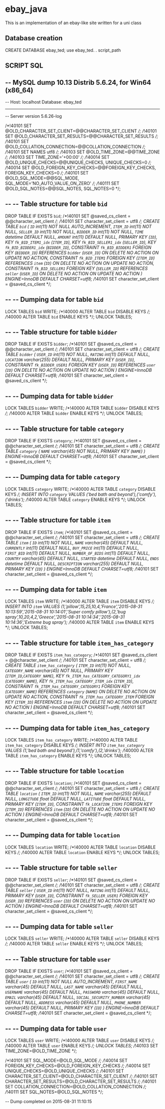 # ebay_java
This is an implementation of an ebay-like site written for a uni class


## Database creation
CREATE DATABASE ebay_ted;
use ebay_ted.
\. script_path

## SCRIPT SQL

-- MySQL dump 10.13  Distrib 5.6.24, for Win64 (x86_64)
--
-- Host: localhost    Database: ebay_ted
-- ------------------------------------------------------
-- Server version	5.6.26-log

/*!40101 SET @OLD_CHARACTER_SET_CLIENT=@@CHARACTER_SET_CLIENT */;
/*!40101 SET @OLD_CHARACTER_SET_RESULTS=@@CHARACTER_SET_RESULTS */;
/*!40101 SET @OLD_COLLATION_CONNECTION=@@COLLATION_CONNECTION */;
/*!40101 SET NAMES utf8 */;
/*!40103 SET @OLD_TIME_ZONE=@@TIME_ZONE */;
/*!40103 SET TIME_ZONE='+00:00' */;
/*!40014 SET @OLD_UNIQUE_CHECKS=@@UNIQUE_CHECKS, UNIQUE_CHECKS=0 */;
/*!40014 SET @OLD_FOREIGN_KEY_CHECKS=@@FOREIGN_KEY_CHECKS, FOREIGN_KEY_CHECKS=0 */;
/*!40101 SET @OLD_SQL_MODE=@@SQL_MODE, SQL_MODE='NO_AUTO_VALUE_ON_ZERO' */;
/*!40111 SET @OLD_SQL_NOTES=@@SQL_NOTES, SQL_NOTES=0 */;

--
-- Table structure for table `bid`
--

DROP TABLE IF EXISTS `bid`;
/*!40101 SET @saved_cs_client     = @@character_set_client */;
/*!40101 SET character_set_client = utf8 */;
CREATE TABLE `bid` (
  `ID` int(11) NOT NULL AUTO_INCREMENT,
  `ITEM_ID` int(11) NOT NULL,
  `SELLER_ID` int(11) NOT NULL,
  `BIDDER_ID` int(11) NOT NULL,
  `TIME` datetime DEFAULT NULL,
  `AMOUNT` int(11) DEFAULT NULL,
  PRIMARY KEY (`ID`),
  KEY `fk_BID_ITEM1_idx` (`ITEM_ID`),
  KEY `fk_BID_SELLER1_idx` (`SELLER_ID`),
  KEY `fk_BID_BIDDER1_idx` (`BIDDER_ID`),
  CONSTRAINT `fk_BID_BIDDER1` FOREIGN KEY (`BIDDER_ID`) REFERENCES `bidder` (`USER_ID`) ON DELETE NO ACTION ON UPDATE NO ACTION,
  CONSTRAINT `fk_BID_ITEM1` FOREIGN KEY (`ITEM_ID`) REFERENCES `item` (`ID`) ON DELETE NO ACTION ON UPDATE NO ACTION,
  CONSTRAINT `fk_BID_SELLER1` FOREIGN KEY (`SELLER_ID`) REFERENCES `seller` (`USER_ID`) ON DELETE NO ACTION ON UPDATE NO ACTION
) ENGINE=InnoDB DEFAULT CHARSET=utf8;
/*!40101 SET character_set_client = @saved_cs_client */;

--
-- Dumping data for table `bid`
--

LOCK TABLES `bid` WRITE;
/*!40000 ALTER TABLE `bid` DISABLE KEYS */;
/*!40000 ALTER TABLE `bid` ENABLE KEYS */;
UNLOCK TABLES;

--
-- Table structure for table `bidder`
--

DROP TABLE IF EXISTS `bidder`;
/*!40101 SET @saved_cs_client     = @@character_set_client */;
/*!40101 SET character_set_client = utf8 */;
CREATE TABLE `bidder` (
  `USER_ID` int(11) NOT NULL,
  `RATING` int(11) DEFAULT NULL,
  `LOCATION` varchar(255) DEFAULT NULL,
  PRIMARY KEY (`USER_ID`),
  CONSTRAINT `fk_BIDDER_USER1` FOREIGN KEY (`USER_ID`) REFERENCES `user` (`ID`) ON DELETE NO ACTION ON UPDATE NO ACTION
) ENGINE=InnoDB DEFAULT CHARSET=utf8;
/*!40101 SET character_set_client = @saved_cs_client */;

--
-- Dumping data for table `bidder`
--

LOCK TABLES `bidder` WRITE;
/*!40000 ALTER TABLE `bidder` DISABLE KEYS */;
/*!40000 ALTER TABLE `bidder` ENABLE KEYS */;
UNLOCK TABLES;

--
-- Table structure for table `category`
--

DROP TABLE IF EXISTS `category`;
/*!40101 SET @saved_cs_client     = @@character_set_client */;
/*!40101 SET character_set_client = utf8 */;
CREATE TABLE `category` (
  `NAME` varchar(45) NOT NULL,
  PRIMARY KEY (`NAME`)
) ENGINE=InnoDB DEFAULT CHARSET=utf8;
/*!40101 SET character_set_client = @saved_cs_client */;

--
-- Dumping data for table `category`
--

LOCK TABLES `category` WRITE;
/*!40000 ALTER TABLE `category` DISABLE KEYS */;
INSERT INTO `category` VALUES ('bed bath and beyond'),('comfy'),('drinks');
/*!40000 ALTER TABLE `category` ENABLE KEYS */;
UNLOCK TABLES;

--
-- Table structure for table `item`
--

DROP TABLE IF EXISTS `item`;
/*!40101 SET @saved_cs_client     = @@character_set_client */;
/*!40101 SET character_set_client = utf8 */;
CREATE TABLE `item` (
  `ID` int(11) NOT NULL,
  `NAME` varchar(45) DEFAULT NULL,
  `CURRENTLY` int(11) DEFAULT NULL,
  `BUY_PRICE` int(11) DEFAULT NULL,
  `FIRST_BID` int(11) DEFAULT NULL,
  `NUMBER_OF_BIDS` int(11) DEFAULT NULL,
  `COUNTRY` varchar(45) DEFAULT NULL,
  `STARTED` datetime DEFAULT NULL,
  `ENDS` datetime DEFAULT NULL,
  `DESCRIPTION` varchar(255) DEFAULT NULL,
  PRIMARY KEY (`ID`)
) ENGINE=InnoDB DEFAULT CHARSET=utf8;
/*!40101 SET character_set_client = @saved_cs_client */;

--
-- Dumping data for table `item`
--

LOCK TABLES `item` WRITE;
/*!40000 ALTER TABLE `item` DISABLE KEYS */;
INSERT INTO `item` VALUES (1,'pillow',15,25,10,4,'France','2015-08-31 10:13:59','2015-08-31 10:14:01','Super comfy pillow'),(2,'bug spray',10,20,4,2,'Greece','2015-08-31 10:14:34','2015-08-31 10:14:36','Extreme bug spray');
/*!40000 ALTER TABLE `item` ENABLE KEYS */;
UNLOCK TABLES;

--
-- Table structure for table `item_has_category`
--

DROP TABLE IF EXISTS `item_has_category`;
/*!40101 SET @saved_cs_client     = @@character_set_client */;
/*!40101 SET character_set_client = utf8 */;
CREATE TABLE `item_has_category` (
  `ITEM_ID` int(11) NOT NULL,
  `CATEGORY_NAME` varchar(45) NOT NULL,
  PRIMARY KEY (`ITEM_ID`,`CATEGORY_NAME`),
  KEY `fk_ITEM_has_CATEGORY_CATEGORY1_idx` (`CATEGORY_NAME`),
  KEY `fk_ITEM_has_CATEGORY_ITEM_idx` (`ITEM_ID`),
  CONSTRAINT `fk_ITEM_has_CATEGORY_CATEGORY1` FOREIGN KEY (`CATEGORY_NAME`) REFERENCES `category` (`NAME`) ON DELETE NO ACTION ON UPDATE NO ACTION,
  CONSTRAINT `fk_ITEM_has_CATEGORY_ITEM` FOREIGN KEY (`ITEM_ID`) REFERENCES `item` (`ID`) ON DELETE NO ACTION ON UPDATE NO ACTION
) ENGINE=InnoDB DEFAULT CHARSET=utf8;
/*!40101 SET character_set_client = @saved_cs_client */;

--
-- Dumping data for table `item_has_category`
--

LOCK TABLES `item_has_category` WRITE;
/*!40000 ALTER TABLE `item_has_category` DISABLE KEYS */;
INSERT INTO `item_has_category` VALUES (1,'bed bath and beyond'),(1,'comfy'),(2,'drinks');
/*!40000 ALTER TABLE `item_has_category` ENABLE KEYS */;
UNLOCK TABLES;

--
-- Table structure for table `location`
--

DROP TABLE IF EXISTS `location`;
/*!40101 SET @saved_cs_client     = @@character_set_client */;
/*!40101 SET character_set_client = utf8 */;
CREATE TABLE `location` (
  `ITEM_ID` int(11) NOT NULL,
  `NAME` varchar(255) DEFAULT NULL,
  `LONGITUDE` float DEFAULT NULL,
  `LATITUDE` float DEFAULT NULL,
  PRIMARY KEY (`ITEM_ID`),
  CONSTRAINT `fk_LOCATION_ITEM1` FOREIGN KEY (`ITEM_ID`) REFERENCES `item` (`ID`) ON DELETE NO ACTION ON UPDATE NO ACTION
) ENGINE=InnoDB DEFAULT CHARSET=utf8;
/*!40101 SET character_set_client = @saved_cs_client */;

--
-- Dumping data for table `location`
--

LOCK TABLES `location` WRITE;
/*!40000 ALTER TABLE `location` DISABLE KEYS */;
/*!40000 ALTER TABLE `location` ENABLE KEYS */;
UNLOCK TABLES;

--
-- Table structure for table `seller`
--

DROP TABLE IF EXISTS `seller`;
/*!40101 SET @saved_cs_client     = @@character_set_client */;
/*!40101 SET character_set_client = utf8 */;
CREATE TABLE `seller` (
  `USER_ID` int(11) NOT NULL,
  `RATING` int(11) DEFAULT NULL,
  PRIMARY KEY (`USER_ID`),
  CONSTRAINT `fk_SELLER_USER1` FOREIGN KEY (`USER_ID`) REFERENCES `user` (`ID`) ON DELETE NO ACTION ON UPDATE NO ACTION
) ENGINE=InnoDB DEFAULT CHARSET=utf8;
/*!40101 SET character_set_client = @saved_cs_client */;

--
-- Dumping data for table `seller`
--

LOCK TABLES `seller` WRITE;
/*!40000 ALTER TABLE `seller` DISABLE KEYS */;
/*!40000 ALTER TABLE `seller` ENABLE KEYS */;
UNLOCK TABLES;

--
-- Table structure for table `user`
--

DROP TABLE IF EXISTS `user`;
/*!40101 SET @saved_cs_client     = @@character_set_client */;
/*!40101 SET character_set_client = utf8 */;
CREATE TABLE `user` (
  `ID` int(11) NOT NULL AUTO_INCREMENT,
  `FIRST_NAME` varchar(45) DEFAULT NULL,
  `LAST_NAME` varchar(45) DEFAULT NULL,
  `USERNAME` varchar(45) DEFAULT NULL,
  `PASSWORD` varchar(45) DEFAULT NULL,
  `EMAIL` varchar(45) DEFAULT NULL,
  `SOCIAL_SECURITY_NUMBER` varchar(45) DEFAULT NULL,
  `ADDRESS` varchar(45) DEFAULT NULL,
  `PHONE_NUMBER` varchar(45) DEFAULT NULL,
  PRIMARY KEY (`ID`)
) ENGINE=InnoDB DEFAULT CHARSET=utf8;
/*!40101 SET character_set_client = @saved_cs_client */;

--
-- Dumping data for table `user`
--

LOCK TABLES `user` WRITE;
/*!40000 ALTER TABLE `user` DISABLE KEYS */;
/*!40000 ALTER TABLE `user` ENABLE KEYS */;
UNLOCK TABLES;
/*!40103 SET TIME_ZONE=@OLD_TIME_ZONE */;

/*!40101 SET SQL_MODE=@OLD_SQL_MODE */;
/*!40014 SET FOREIGN_KEY_CHECKS=@OLD_FOREIGN_KEY_CHECKS */;
/*!40014 SET UNIQUE_CHECKS=@OLD_UNIQUE_CHECKS */;
/*!40101 SET CHARACTER_SET_CLIENT=@OLD_CHARACTER_SET_CLIENT */;
/*!40101 SET CHARACTER_SET_RESULTS=@OLD_CHARACTER_SET_RESULTS */;
/*!40101 SET COLLATION_CONNECTION=@OLD_COLLATION_CONNECTION */;
/*!40111 SET SQL_NOTES=@OLD_SQL_NOTES */;

-- Dump completed on 2015-08-31 11:10:15
